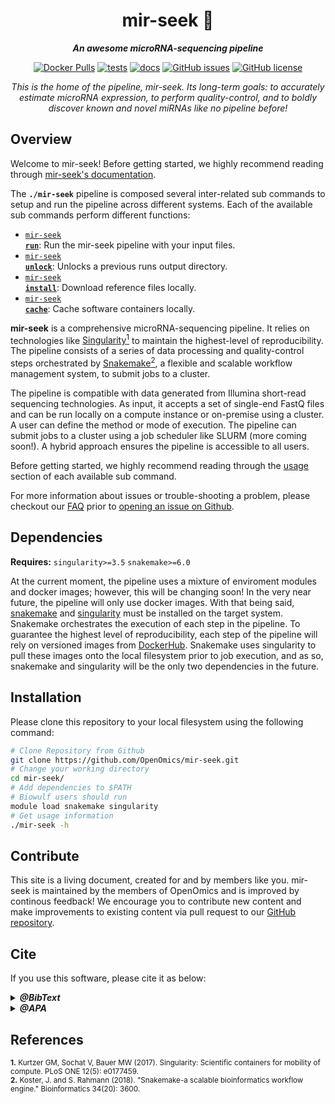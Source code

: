 <div align="center">
   
  <h1>mir-seek 🔬</h1>
  
  **_An awesome microRNA-sequencing pipeline_**

  [![Docker Pulls](https://img.shields.io/docker/pulls/skchronicles/mir-seek)](https://hub.docker.com/repository/docker/skchronicles/mir-seek) [![tests](https://github.com/OpenOmics/mir-seek/workflows/tests/badge.svg)](https://github.com/OpenOmics/mir-seek/actions/workflows/main.yaml) [![docs](https://github.com/OpenOmics/mir-seek/workflows/docs/badge.svg)](https://github.com/OpenOmics/mir-seek/actions/workflows/docs.yml) [![GitHub issues](https://img.shields.io/github/issues/OpenOmics/mir-seek?color=brightgreen)](https://github.com/OpenOmics/mir-seek/issues)  [![GitHub license](https://img.shields.io/github/license/OpenOmics/mir-seek)](https://github.com/OpenOmics/mir-seek/blob/main/LICENSE) 
  
  <i>
    This is the home of the pipeline, mir-seek. Its long-term goals: to accurately estimate microRNA expression, to perform quality-control, and to boldly discover known and novel miRNAs like no pipeline before!
  </i>
</div>

## Overview
Welcome to mir-seek! Before getting started, we highly recommend reading through [mir-seek's documentation](https://openomics.github.io/mir-seek/).

The **`./mir-seek`** pipeline is composed several inter-related sub commands to setup and run the pipeline across different systems. Each of the available sub commands perform different functions: 

 * [<code>mir-seek <b>run</b></code>](https://openomics.github.io/mir-seek/usage/run/): Run the mir-seek pipeline with your input files.
 * [<code>mir-seek <b>unlock</b></code>](https://openomics.github.io/mir-seek/usage/unlock/): Unlocks a previous runs output directory.
 * [<code>mir-seek <b>install</b></code>](https://openomics.github.io/mir-seek/usage/install/): Download reference files locally.
 * [<code>mir-seek <b>cache</b></code>](https://openomics.github.io/mir-seek/usage/cache/): Cache software containers locally.

**mir-seek** is a comprehensive microRNA-sequencing pipeline. It relies on technologies like [Singularity<sup>1</sup>](https://singularity.lbl.gov/) to maintain the highest-level of reproducibility. The pipeline consists of a series of data processing and quality-control steps orchestrated by [Snakemake<sup>2</sup>](https://snakemake.readthedocs.io/en/stable/), a flexible and scalable workflow management system, to submit jobs to a cluster.

The pipeline is compatible with data generated from Illumina short-read sequencing technologies. As input, it accepts a set of single-end FastQ files and can be run locally on a compute instance or on-premise using a cluster. A user can define the method or mode of execution. The pipeline can submit jobs to a cluster using a job scheduler like SLURM (more coming soon!). A hybrid approach ensures the pipeline is accessible to all users.

Before getting started, we highly recommend reading through the [usage](https://openomics.github.io/mir-seek/usage/run/) section of each available sub command.

For more information about issues or trouble-shooting a problem, please checkout our [FAQ](https://openomics.github.io/mir-seek/faq/questions/) prior to [opening an issue on Github](https://github.com/OpenOmics/mir-seek/issues).

## Dependencies
**Requires:** `singularity>=3.5`  `snakemake>=6.0`

At the current moment, the pipeline uses a mixture of enviroment modules and docker images; however, this will be changing soon! In the very near future, the pipeline will only use docker images. With that being said, [snakemake](https://snakemake.readthedocs.io/en/stable/getting_started/installation.html) and [singularity](https://singularity.lbl.gov/all-releases) must be installed on the target system. Snakemake orchestrates the execution of each step in the pipeline. To guarantee the highest level of reproducibility, each step of the pipeline will rely on versioned images from [DockerHub](https://hub.docker.com/orgs/nciccbr/repositories). Snakemake uses singularity to pull these images onto the local filesystem prior to job execution, and as so, snakemake and singularity will be the only two dependencies in the future.

## Installation
Please clone this repository to your local filesystem using the following command:
```bash
# Clone Repository from Github
git clone https://github.com/OpenOmics/mir-seek.git
# Change your working directory
cd mir-seek/
# Add dependencies to $PATH
# Biowulf users should run
module load snakemake singularity
# Get usage information
./mir-seek -h
```

## Contribute 
This site is a living document, created for and by members like you. mir-seek is maintained by the members of OpenOmics and is improved by continous feedback! We encourage you to contribute new content and make improvements to existing content via pull request to our [GitHub repository](https://github.com/OpenOmics/mir-seek).


## Cite

If you use this software, please cite it as below:  

<details>
  <summary><b><i>@BibText</i></b></summary>
 
```text
Citation coming soon!
```

</details>

<details>
  <summary><b><i>@APA</i></b></summary>

```text
Citation coming soon!
```

</details>


## References
<sup>**1.**  Kurtzer GM, Sochat V, Bauer MW (2017). Singularity: Scientific containers for mobility of compute. PLoS ONE 12(5): e0177459.</sup>  
<sup>**2.**  Koster, J. and S. Rahmann (2018). "Snakemake-a scalable bioinformatics workflow engine." Bioinformatics 34(20): 3600.</sup>  
